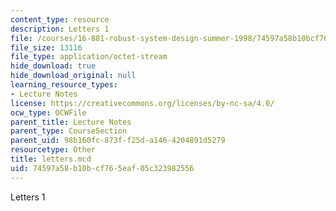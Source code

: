 ```yaml
---
content_type: resource
description: Letters 1
file: /courses/16-881-robust-system-design-summer-1998/74597a58b10bcf765eaf05c323982556_letters.mcd
file_size: 13116
file_type: application/octet-stream
hide_download: true
hide_download_original: null
learning_resource_types:
- Lecture Notes
license: https://creativecommons.org/licenses/by-nc-sa/4.0/
ocw_type: OCWFile
parent_title: Lecture Notes
parent_type: CourseSection
parent_uid: 98b160fc-873f-f25d-a146-4204891d5279
resourcetype: Other
title: letters.mcd
uid: 74597a58-b10b-cf76-5eaf-05c323982556
---
```

Letters 1